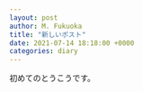 ```yaml
---
layout: post
author: M. Fukuoka
title: "新しいポスト"
date: 2021-07-14 18:18:00 +0000
categories: diary
---
```

初めてのとうこうです。
